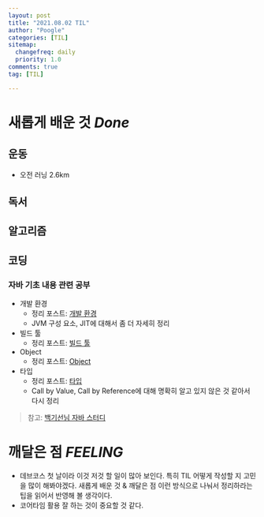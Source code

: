 ```yaml
---
layout: post
title: "2021.08.02 TIL"
author: "Poogle"
categories: [TIL]
sitemap:
  changefreq: daily
  priority: 1.0
comments: true
tag: [TIL]

---
```


# **새롭게 배운 것 *Done***

## **운동**
- 오전 러닝 2.6km

## **독서**
## **알고리즘**
## **코딩**
### 자바 기초 내용 관련 공부
- 개발 환경
    * 정리 포스트: [개발 환경](https://suhyunsim.github.io/2021-08-02/%EC%9E%90%EB%B0%94%EA%B8%B0%EC%B4%88-%ED%99%98%EA%B2%BD)
    - JVM 구성 요소, JIT에 대해서 좀 더 자세히 정리
- 빌드 툴
    - 정리 포스트: [빌드 툴](https://suhyunsim.github.io/2021-08-02/%EC%9E%90%EB%B0%94%EA%B8%B0%EC%B4%88-%EB%B9%8C%EB%93%9C%ED%88%B4)
- Object
    - 정리 포스트: [Object](https://suhyunsim.github.io/2021-08-02/%EC%9E%90%EB%B0%94%EA%B8%B0%EC%B4%88-Object)
- 타입
    - 정리 포스트: [타입](https://suhyunsim.github.io/2021-08-02/%EC%9E%90%EB%B0%94%EA%B8%B0%EC%B4%88-%ED%83%80%EC%9E%85)
    - Call by Value, Call by Reference에 대해 명확히 알고 있지 않은 것 같아서 다시 정리
> 참고: [백기선님 자바 스터디](https://github.com/whiteship/live-study/issues/1)

# **깨달은 점 *FEELING***
* 데브코스 첫 날이라 이것 저것 할 일이 많아 보인다. 특히 TIL 어떻게 작성할 지 고민을 많이 해봐야겠다. 새롭게 배운 것 & 깨달은 점 이런 방식으로 나눠서 정리하라는 팁을 읽어서 반영해 볼 생각이다.
* 코어타임 활용 잘 하는 것이 중요할 것 같다.